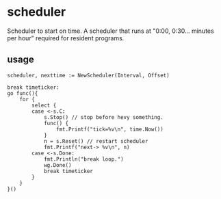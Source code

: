 # scheduler
Scheduler to start on time.
A scheduler that runs at "0:00,  0:30... minutes per hour" required for resident programs.

## usage
  ```
  scheduler, nexttime := NewScheduler(Interval, Offset)
  
  break timeticker:
  go func(){
      for {
          select {
          case <-s.C:
              s.Stop() // stop before hevy something.
              func() {
                  fmt.Printf("tick=%v\n", time.Now())
              }
              n = s.Reset() // restart scheduler
              fmt.Printf("next-> %v\n", n)
          case <-s.Done:
              fmt.Println("break loop.")
              wg.Done()
              break timeticker
          }
      }
  }()
  ```